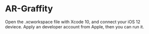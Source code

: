# AR-Graffity

Open the .xcworkspace file with Xcode 10, and connect your iOS 12 deviece.
Apply an developer account from Apple, then you can run it.
